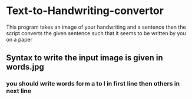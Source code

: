 # Text-to-Handwriting-convertor
This program takes an image of your handwriting and a sentence then the script converts the given sentence such that it seems to be written by you on a paper 

## Syntax to write the input image is given in words.jpg
### you should write words form a to l in first line then others in next line
